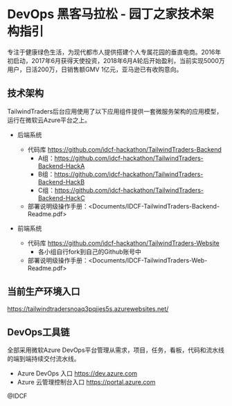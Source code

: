 # DevOps 黑客马拉松 - 园丁之家技术架构指引

专注于健康绿色生活，为现代都市人提供搭建个人专属花园的垂直电商。2016年初启动，2017年6月获得天使投资，2018年6月A轮后开始盈利，当前实现5000万用户，日活200万，日销售额GMV 1亿元，亚马逊已有收购意向。

## 技术架构

TailwindTraders后台应用使用了以下应用组件提供一套微服务架构的应用模型，运行在微软云Azure平台之上。

- 后端系统
  - 代码库 <https://github.com/idcf-hackathon/TailwindTraders-Backend>
    - A组：<https://github.com/idcf-hackathon/TailwindTraders-Backend-HackA>
    - B组：<https://github.com/idcf-hackathon/TailwindTraders-Backend-HackB>
    - C组：<https://github.com/idcf-hackathon/TailwindTraders-Backend-HackC>
  - 部署说明级操作手册：<Documents/IDCF-TailwindTraders-Backend-Readme.pdf>

- 前端系统
  - 代码库 <https://github.com/idcf-hackathon/TailwindTraders-Website>
    - 各小组自行fork到自己的Github账号中
  - 部署说明级操作手册：<Documents/IDCF-TailwindTraders-Web-Readme.pdf>

## 当前生产环境入口

<https://tailwindtradersnoaq3pqjjes5s.azurewebsites.net/>

## DevOps工具链

全部采用微软Azure DevOps平台管理从需求，项目，任务，看板，代码和流水线的端到端持续交付流水线。

- Azure DevOps 入口 <https://dev.azure.com>
- Azure 云管理控制台入口 <https://portal.azure.com>

@IDCF

